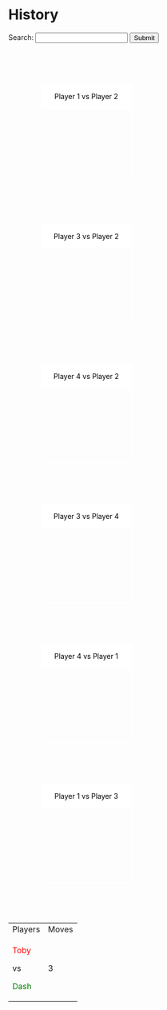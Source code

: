 # History
<style>
    .container {
        width:90%;
        overflow: hidden;
        margin: 20px auto;
        padding: 20px;
    }
    .container ul{
        padding: 0px;
        margin: 0px;
    }
    .container ul li{
        list-style: none;
        float: left;
        width: 20%;
        height: 200px;
        background-image: url(images/chessEndgameEx.png);
        background-repeat: no-repeat;
        background-size: 100%;
        margin: 40px 30px 0px 20px;
        box-sizing: border-box;
        border: 2px solid white;
    }
    .container ul li:hover {
        opacity: 0.9;
    }
    .container ul li .title{
        width: 100%;
        height: 50px;
        line-height: 50px;
        background: white;
        text-align: center;
        color: black;
    }
    @media screen and (max-width:1200px){
        .container ul li{
            width:40%;
            margin: 40px;
        }
    }
</style>
<label for="search">Search:</label>
<input id="search" type="text">
<input type="button" value="Submit" onclick='document.getElementById("text").innerHTML += document.getElementById("search").value'>
<br>
<div class="container">
    <ul>
        <li><div class="title">Player 1 vs Player 2</div></li>
        <li><div class="title">Player 3 vs Player 2</div></li>
        <li><div class="title">Player 4 vs Player 2</div></li>
        <li><div class="title">Player 3 vs Player 4</div></li>
        <li><div class="title">Player 4 vs Player 1</div></li>
        <li><div class="title">Player 1 vs Player 3</div></li>
    </ul>
</div>
<table>
    <tr>
        <td>Players</td>
        <td>Moves</td>
    </tr>
    <tr>
        <td><p style="color:red">Toby</p> <p>vs</p> <p style="color:green">Dash</p></td>
        <td>3</td>
    </tr>
</table>
<script src="assets/js/history.js"></script>
